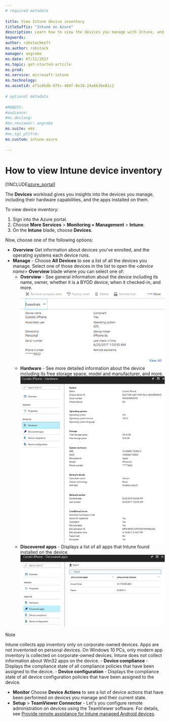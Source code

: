 ```yaml
---
# required metadata

title: View Intune device inventory 
titleSuffix: "Intune on Azure"
description: Learn how to view the devices you manage with Intune, and understand their hardware and installed apps."
keywords:
author: robstackmsft
ms.author: robstack
manager: angrobe
ms.date: 07/11/2017
ms.topic: get-started-article
ms.prod:
ms.service: microsoft-intune
ms.technology:
ms.assetid: e71c6bdb-d75c-404f-8e38-24a663be81c2

# optional metadata

#ROBOTS:
#audience:
#ms.devlang:
#ms.reviewer: angrobe
ms.suite: ems
#ms.tgt_pltfrm:
ms.custom: intune-azure

---
```


# How to view Intune device inventory


[!INCLUDE[azure_portal](./includes/azure_portal.md)]

The **Devices** workload gives you insights into the devices you manage, including their hardware capabilities, and the apps installed on them. 

To view device inventory:

1. Sign into the Azure portal.
2. Choose **More Services** > **Monitoring + Management** > **Intune**.
3. On the **Intune** blade, choose **Devices**.

Now, choose one of the following options:

- **Overview** Get information about devices you've enrolled, and the operating systems each device runs.
- **Manage** - Choose **All Devices** to see a list of all the devices you manage.
	Select one of those devices in the list to open the <*device name*> **Overview** blade where you can select one of:
	- **Overview**  - See general information about the device including its name, owner, whether it is a BYOD device, when it checked-in, and more.
	![Device overview](./media/device-overview.png)
	- **Hardware** - See more detailed information about the device including its free storage space, model and manufacturer, and more.
	![Managed device hardware inventory](./media/hardware-inventory.png)
	- **Discovered apps** - Displays a list of all apps that Intune found installed on the device.
	![Discovered apps node](./media/detected-applications.png)
>[!NOTE]
> Intune collects app inventory only on corporate-owned devices. Apps are not inventoried on personal devices. 
> On Windows 10 PCs, only modern app inventory is collected on corporate-owned devices. Intune does not collect information about Win32 apps on the device.
	- **Device compliance** - Displays the compliance state of all compliance policies that have been assigned to the device.
	- **Device configuration** - Displays the compliance state of all device configuration policies that have been assigned to the device.
- **Monitor** Choose **Device Actions** to see a list of device actions that have been performed on devices you manage and their current state.
- **Setup** > **TeamViewer Connector** - Let's you configure remote administration on devices using the TeamViewer software. For details, see [Provide remote assistance for Intune managed Android devices](/intune/device-profile-android-teamviewer).


